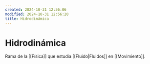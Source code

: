 ```yaml
---
created: 2024-10-31 12:56:06
modified: 2024-10-31 12:56:20
title: Hidrodinámica
---
```

# Hidrodinámica

Rama de la [[Física]] que estudia [[Fluido|Fluidos]] en [[Movimiento]].
